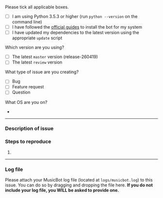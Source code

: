 Please tick all applicable boxes.

- [ ] I am using Python 3.5.3 or higher (run `python --version` on the command line)
- [ ] I have followed the [official guides](https://github.com/Just-Some-Bots/MusicBot/wiki) to install the bot for my system
- [ ] I have updated my dependencies to the latest version using the appropriate `update` script

Which version are you using?

- [ ] The latest `master` version (release-260419)
- [ ] The latest `review` version

What type of issue are you creating?

- [ ] Bug
- [ ] Feature request
- [ ] Question

What OS are you on?

- 

----



### Description of issue



### Steps to reproduce

1. 

----

### Log file
Please attach your MusicBot log file (located at `logs/musicbot.log`) to this issue. You can do so by dragging and dropping the file here. **If you do not include your log file, you WILL be asked to provide one.**

